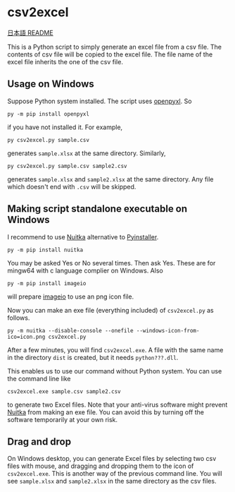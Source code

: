 # csv2excel

[日本語 README](https://github.com/ichijohodaka/csv2excel/blob/main/READMEJapanese.md)

This is a Python script to simply generate an excel file from a csv file. The contents of csv file will be copied to the excel file. The file name of the excel file inherits the one of the csv file.

## Usage on Windows

Suppose Python system installed. The script uses [openpyxl](https://pypi.org/project/openpyxl/). So
```
py -m pip install openpyxl
```
if you have not installed it. For example,
```
py csv2excel.py sample.csv
```
generates `sample.xlsx` at the same directory. Similarly,
```
py csv2excel.py sample.csv sample2.csv
```
generates `sample.xlsx` and `sample2.xlsx` at the same directory. Any file which doesn't end with `.csv` will be skipped.

## Making script standalone executable on Windows

I recommend to use [Nuitka](https://github.com/Nuitka/Nuitka) alternative to [Pyinstaller](https://pypi.org/project/pyinstaller/).
```
py -m pip install nuitka
```
You may be asked Yes or No several times. Then ask Yes. These are for mingw64 with c language complier on Windows. Also
```
py -m pip install imageio
```
will prepare [imageio](https://pypi.org/project/imageio/) to use an png icon file.

Now you can make an exe file (everything included) of `csv2excel.py` as follows.
```
py -m nuitka --disable-console --onefile --windows-icon-from-ico=icon.png csv2excel.py
```
After a few minutes, you will find `csv2excel.exe`. A file with the same name in the directory `dist` is created, but it needs `python???.dll`.

This enables us to use our command without Python system. You can use the command line like
```
csv2excel.exe sample.csv sample2.csv
```
to generate two Excel files. Note that your anti-virus software might prevent [Nuitka](https://github.com/Nuitka/Nuitka) from making an exe file. You can avoid this by turning off the software temporarily at your own risk.

## Drag and drop

On Windows desktop, you can generate Excel files by selecting two csv files with mouse, and dragging and dropping them to the icon of `csv2excel.exe`. This is another way of the previous command line. You will see `sample.xlsx` and `sample2.xlsx` in the same directory as the csv files.
